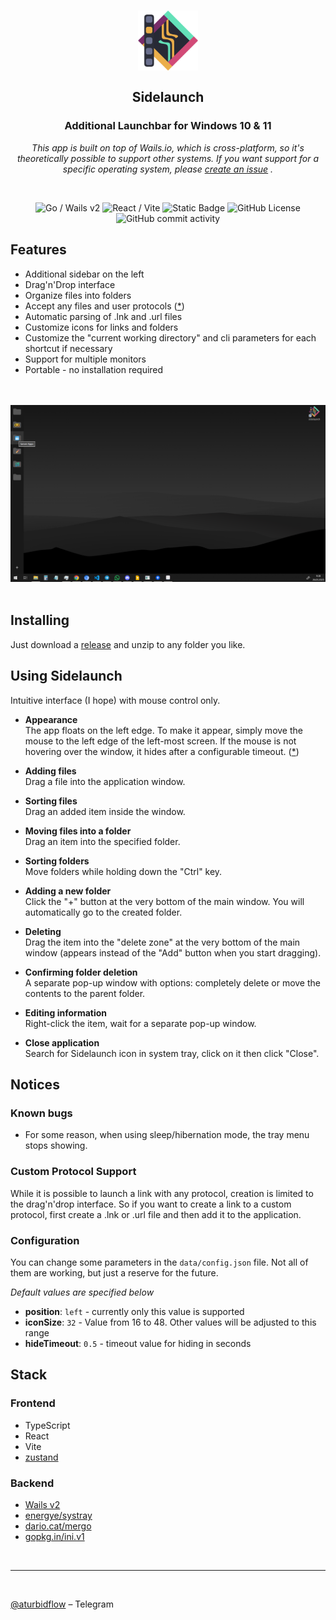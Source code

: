 <br />
<br />

<h2 align="center">
    <img alt="Sidelaunch" src="https://raw.githubusercontent.com/markushevpro/sidelaunch/master/assets/logo.png" height="96" />
    <br/>
    <br/>
    Sidelaunch
  <br/>
</h2>

<h3 align="center">
    Additional Launchbar for Windows 10 & 11
</h3>

<p align="center">
    <i>This app is built on top of Wails.io, which is cross-platform, so it's theoretically possible to support other systems. If you want support for a specific operating system, please <a href="https://github.com/markushevpro/sidelaunch/issues/new">create an issue</a> .</i>
</p>


<br />

<p align="center">
    <img alt="Go / Wails v2" src="https://img.shields.io/badge/Go-Wails_v2-red" />
    <img alt="React / Vite" src="https://img.shields.io/badge/React-Vite-blue" />
    <img alt="Static Badge" src="https://img.shields.io/badge/UFO-Architecture-green" />
    <img alt="GitHub License" src="https://img.shields.io/github/license/markushevpro/sidelaunch" />
    <img alt="GitHub commit activity" src="https://img.shields.io/github/commit-activity/t/markushevpro/sidelaunch" />
</p>

## Features
- Additional sidebar on the left
- Drag'n'Drop interface
- Organize files into folders
- Accept any files and user protocols ([*](#custom-protocol-support))
- Automatic parsing of .lnk and .url files
- Customize icons for links and folders
- Customize the "current working directory" and cli parameters for each shortcut if necessary
- Support for multiple monitors
- Portable - no installation required

<p align="center">
    <br/><br/>
    <img alt="Sidelaunch Screenshot" src="https://raw.githubusercontent.com/markushevpro/sidelaunch/master/assets/screenshot.png" />
    <br/><br/>
</p>

## Installing
Just download a [release](https://github.com/markushevpro/sidelaunch/releases/latest) and unzip to any folder you like.

## Using Sidelaunch
Intuitive interface (I hope) with mouse control only.

- **Appearance**<br/>
The app floats on the left edge. To make it appear, simply move the mouse to the left edge of the left-most screen. If the mouse is not hovering over the window, it hides after a configurable timeout. ([*](#configuration))

- **Adding files**<br/>
Drag a file into the application window.

- **Sorting files**<br/>
Drag an added item inside the window.

- **Moving files into a folder**<br/>
Drag an item into the specified folder.

- **Sorting folders**<br/>
Move folders while holding down the "Ctrl" key.

- **Adding a new folder**<br/>
Click the "+" button at the very bottom of the main window. You will automatically go to the created folder.

- **Deleting**<br/>
Drag the item into the "delete zone" at the very bottom of the main window (appears instead of the "Add" button when you start dragging).

- **Confirming folder deletion**<br/>
A separate pop-up window with options: completely delete or move the contents to the parent folder.

- **Editing information**<br/>
Right-click the item, wait for a separate pop-up window.

- **Close application**<br/>
Search for Sidelaunch icon in system tray, click on it then click "Close".

## Notices

### Known bugs
- For some reason, when using sleep/hibernation mode, the tray menu stops showing.

### Custom Protocol Support
While it is possible to launch a link with any protocol, creation is limited to the drag'n'drop interface. So if you want to create a link to a custom protocol, first create a .lnk or .url file and then add it to the application.

### Configuration
You can change some parameters in the `data/config.json` file. Not all of them are working, but just a reserve for the future.

_Default values ​​are specified below_

- **position**: `left` - currently only this value is supported
- **iconSize**: `32` - Value from 16 to 48. Other values ​​will be adjusted to this range
- **hideTimeout**: `0.5` - timeout value for hiding in seconds

## Stack
### Frontend
- TypeScript
- React
- Vite
- [zustand](https://github.com/pmndrs/zustand)
### Backend
- [Wails v2](https://github.com/wailsapp/wails)
- [energye/systray](https://github.com/energye/systray)
- [dario.cat/mergo](https://github.com/darccio/mergo)
- [gopkg.in/ini.v1](https://github.com/go-ini/ini/tree/v1.67.0)

<br/>
<hr />
<br/>

[@aturbidflow](https://t.me/aturbidflow) – Telegram